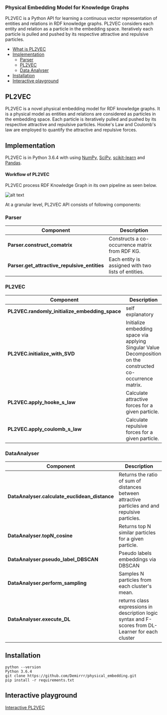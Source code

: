 ### Physical Embedding Model for Knowledge Graphs ###

PL2VEC is a Python API for learning a continuous vector representation of entities and relations in RDF knowledge graphs.
PL2VEC considers each entity and relation as a particle in the embedding space. 
Iteratively each particle is pulled and pushed by its respective attractive and repulsive particles.

- [What is PL2VEC](#PL2VEC)
- [Implementation](#Implementation)
    - [Parser](#parser)
    - [PL2VEC](#PL2VEC)
    - [Data Analyser](#data-analyser)
- [Installation](#installation)
- [Interactive playground](#playground)



## PL2VEC
PL2VEC is a novel physical embedding model for RDF knowledge graphs. 
It is a physical model as entities and relations are considered as particles in the embedding space.
Each particle is iteratively pulled and pushed by its respective attractive and repulsive particles. 
Hooke's Law and Coulomb's law are employed to quantify the attractive and repulsive forces.


## Implementation
PL2VEC is in Python 3.6.4 with using [NumPy](http://www.numpy.org/), [SciPy](https://www.scipy.org/), [scikit-learn](http://scikit-learn.org) and [Pandas](https://pandas.pydata.org/).
#### Workflow of PL2VEC
PL2VEC process RDF Knowledge Graph  in its own pipeline as seen below.

![alt text](https://raw.githubusercontent.com/Demirrr/physical_embedding/master/other/pl2vec_uml.png "Pipeline of PL2VEC")


At a granular level, PL2VEC API consists of following components:

### Parser

| Component | Description |
| ---- | --- |
| **Parser.construct_comatrix** | Constructs a co-occurrence matrix from RDF KG. |
| **Parser.get_attractive_repulsive_entities** | Each entity is assigned with two lists of entities.|

### PL2VEC

| Component | Description |
| ---- | --- |
| **PL2VEC.randomly_initialize_embedding_space** | self explanatory |
| **PL2VEC.initialize_with_SVD** | Initialize embedding space via applying Singular Value Decomposition on the constructed co-occurrence matrix. |
| **PL2VEC.apply_hooke_s_law**   | Calculate attractive forces for a given particle. |
| **PL2VEC.apply_coulomb_s_law** | Calculate repulsive forces for a given particle. |

### DataAnalyser

| Component | Description |
| ---- | --- |
| **DataAnalyser.calculate_euclidean_distance** | Returns the ratio of sum of distances between attractive particles and and repulsive particles.|
| **DataAnalyser.topN_cosine** | Returns top N similar particles for a given particle.  |
| **DataAnalyser.pseudo_label_DBSCAN** | Pseudo labels embeddings via DBSCAN |
| **DataAnalyser.perform_sampling** | Samples N particles from each cluster's mean. |
| **DataAnalyser.execute_DL** | returns class expressions in description logic syntax and  F-scores from DL-Learner for each cluster|


## Installation

```
python --version
Python 3.6.4
git clone https://github.com/Demirrr/physical_embedding.git
pip install -r requirements.txt
```
## Interactive playground

[Interactive PL2VEC](https://colab.research.google.com/drive/1Rh37e8J_FoIk1rsQdCwNoN7_1Xy-kvEQ)